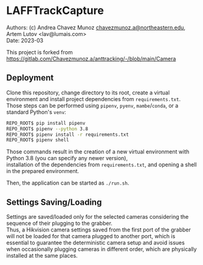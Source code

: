 # LAFFTrackCapture

Authors: (c) Andrea Chavez Munoz <chavezmunoz.a@northeastern.edu>, Artem Lutov &lt;&#108;&#97;v&commat;lumais&#46;&#99;om&gt;  
Date: 2023-03  

This project is forked from https://gitlab.com/Chavezmunoz.a/anttracking/-/blob/main/Camera 

## Deployment
Clone this repository, change directory to its root, create a virtual environment and install project dependencies from `requirements.txt`.  
Those steps can be performed using `pipenv`, `pyenv`, `mambe`/`conda`, or a standard Python's `venv`:
```sh
REPO_ROOT$ pip install pipenv
REPO_ROOT$ pipenv --python 3.8
REPO_ROOT$ pipenv install -r requirements.txt
REPO_ROOT$ pipenv shell
```
Those commands result in the creation of a new virtual environment with Python 3.8 (you can specify any newer version),  
installation of the dependencies from `requirements.txt`,
and opening a shell in the prepared environment.

Then, the application can be started as `./run.sh`.

## Settings Saving/Loading
Settings are saved/loaded only for the selected cameras considering the sequence of their plugging to the grabber.  
Thus, a Hikvision camera settings saved from the first port of the grabber will not be loaded for that camera plugged to another port, which is essential to guarantee the deterministic camera setup and avoid issues when occasionally plugging cameras in different order, which are physically installed at the same places.
